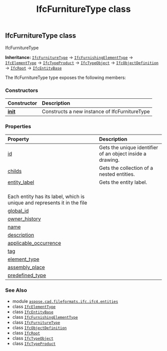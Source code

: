 ﻿---
title: IfcFurnitureType class
second_title: Aspose.CAD for Python via .NET API References
description: 
type: docs
weight: 2990
url: /python-net/aspose.cad.fileformats.ifc.ifc4.entities/ifcfurnituretype/
is_root: false
---

## IfcFurnitureType class

IfcFurnitureType



**Inheritance:** [`IfcFurnitureType`](/cad/python-net/aspose.cad.fileformats.ifc.ifc4.entities/ifcfurnituretype) → 
[`IfcFurnishingElementType`](/cad/python-net/aspose.cad.fileformats.ifc.ifc4.entities/ifcfurnishingelementtype) → 
[`IfcElementType`](/cad/python-net/aspose.cad.fileformats.ifc.ifc4.entities/ifcelementtype) → 
[`IfcTypeProduct`](/cad/python-net/aspose.cad.fileformats.ifc.ifc4.entities/ifctypeproduct) → 
[`IfcTypeObject`](/cad/python-net/aspose.cad.fileformats.ifc.ifc4.entities/ifctypeobject) → 
[`IfcObjectDefinition`](/cad/python-net/aspose.cad.fileformats.ifc.ifc4.entities/ifcobjectdefinition) → 
[`IfcRoot`](/cad/python-net/aspose.cad.fileformats.ifc.ifc4.entities/ifcroot) → 
[`IfcEntityBase`](/cad/python-net/aspose.cad.fileformats.ifc/ifcentitybase)



The IfcFurnitureType type exposes the following members:

### Constructors
| Constructor | Description |
| :- | :- |
| [__init__](/cad/python-net/aspose.cad.fileformats.ifc.ifc4.entities/ifcfurnituretype/__init__/#) | Constructs a new instance of IfcFurnitureType |


### Properties
| Property | Description |
| :- | :- |
| [id](/cad/python-net/aspose.cad.fileformats.ifc.ifc4.entities/ifcfurnituretype/id) | Gets the unique identifier of an object inside a drawing. |
| [childs](/cad/python-net/aspose.cad.fileformats.ifc.ifc4.entities/ifcfurnituretype/childs) | Gets the collection of a nested entities. |
| [entity_label](/cad/python-net/aspose.cad.fileformats.ifc.ifc4.entities/ifcfurnituretype/entity_label) | Gets the entity label.<br/>Each entity has its label, which is unique and represents it in the file |
| [global_id](/cad/python-net/aspose.cad.fileformats.ifc.ifc4.entities/ifcfurnituretype/global_id) |  |
| [owner_history](/cad/python-net/aspose.cad.fileformats.ifc.ifc4.entities/ifcfurnituretype/owner_history) |  |
| [name](/cad/python-net/aspose.cad.fileformats.ifc.ifc4.entities/ifcfurnituretype/name) |  |
| [description](/cad/python-net/aspose.cad.fileformats.ifc.ifc4.entities/ifcfurnituretype/description) |  |
| [applicable_occurrence](/cad/python-net/aspose.cad.fileformats.ifc.ifc4.entities/ifcfurnituretype/applicable_occurrence) |  |
| [tag](/cad/python-net/aspose.cad.fileformats.ifc.ifc4.entities/ifcfurnituretype/tag) |  |
| [element_type](/cad/python-net/aspose.cad.fileformats.ifc.ifc4.entities/ifcfurnituretype/element_type) |  |
| [assembly_place](/cad/python-net/aspose.cad.fileformats.ifc.ifc4.entities/ifcfurnituretype/assembly_place) |  |
| [predefined_type](/cad/python-net/aspose.cad.fileformats.ifc.ifc4.entities/ifcfurnituretype/predefined_type) |  |



### See Also
* module [`aspose.cad.fileformats.ifc.ifc4.entities`](..)
* class [`IfcElementType`](/cad/python-net/aspose.cad.fileformats.ifc.ifc4.entities/ifcelementtype)
* class [`IfcEntityBase`](/cad/python-net/aspose.cad.fileformats.ifc/ifcentitybase)
* class [`IfcFurnishingElementType`](/cad/python-net/aspose.cad.fileformats.ifc.ifc4.entities/ifcfurnishingelementtype)
* class [`IfcFurnitureType`](/cad/python-net/aspose.cad.fileformats.ifc.ifc4.entities/ifcfurnituretype)
* class [`IfcObjectDefinition`](/cad/python-net/aspose.cad.fileformats.ifc.ifc4.entities/ifcobjectdefinition)
* class [`IfcRoot`](/cad/python-net/aspose.cad.fileformats.ifc.ifc4.entities/ifcroot)
* class [`IfcTypeObject`](/cad/python-net/aspose.cad.fileformats.ifc.ifc4.entities/ifctypeobject)
* class [`IfcTypeProduct`](/cad/python-net/aspose.cad.fileformats.ifc.ifc4.entities/ifctypeproduct)

